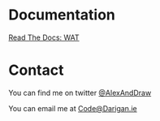 # Documentation

[Read The Docs: WAT](https://wat.readthedocs.io/en/latest/index.html)

# Contact

You can find me on twitter [@AlexAndDraw](https://twitter.com/AlexAndDraw)

You can email me at Code@Darigan.ie
